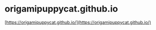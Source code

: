 # origamipuppycat.github.io
[https://origamipuppycat.github.io/](https://origamipuppycat.github.io/)
